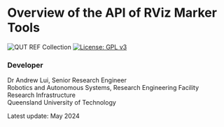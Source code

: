 # Overview of the API of RViz Marker Tools

![QUT REF Collection](https://badgen.net/badge/collections/QUT%20REF-RAS?icon=github) [![License: GPL v3](https://img.shields.io/badge/License-GPLv3-blue.svg)](https://www.gnu.org/licenses/gpl-3.0)





### Developer

Dr Andrew Lui, Senior Research Engineer <br />
Robotics and Autonomous Systems, Research Engineering Facility <br />
Research Infrastructure <br />
Queensland University of Technology <br />

Latest update: May 2024
